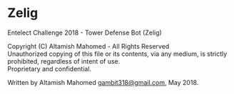 # Zelig
Entelect Challenge 2018 - Tower Defense Bot (Zelig)

Copyright (C) Altamish Mahomed - All Rights Reserved  
Unauthorized copying of this file or its contents, via any medium, is strictly prohibited, regardless of intent of use.  
Proprietary and confidential.

Written by Altamish Mahomed <gambit318@gmail.com>, May 2018.

